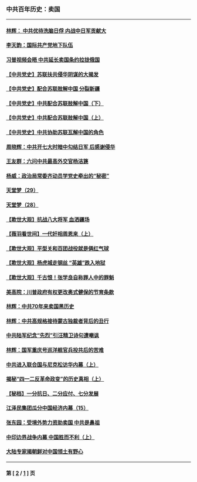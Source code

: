### 中共百年历史：卖国
---
#### [林辉： 中共优待洗脑日俘 内战中日军贡献大](../../pages/nf1176117/n13624644.md?01250430) 
#### [李天韵：国际共产党地下队伍](../../pages/nf1176117/n13611808.md?01250430) 
#### [习普视频会晤 中共延长卖国条约拉拢俄国](../../pages/nf1176117/n13060971.md?01250430) 
#### [【中共党史】苏联扶共侵华阴谋的大揭发](../../pages/nf1176117/n13056050.md?01250430) 
#### [【中共党史】配合苏联肢解中国 分裂新疆](../../pages/nf1176117/n13040700.md?01250430) 
#### [【中共党史】中共配合苏联肢解中国（下）](../../pages/nf1176117/n13035660.md?01250430) 
#### [【中共党史】中共配合苏联肢解中国（上）](../../pages/nf1176117/n13030262.md?01250430) 
#### [【中共党史】中共协助苏联瓦解中国的角色](../../pages/nf1176117/n13018109.md?01250430) 
#### [周晓辉：中共开七大时暗中勾结日军 后感谢侵华](../../pages/nf1176117/n12921960.md?01250430) 
#### [王友群：六问中共最高外交官杨洁篪](../../pages/nf1176117/n12836495.md?01250430) 
#### [杨威：政治局常委齐动员学党史牵出的“秘密”](../../pages/nf1176117/n12764642.md?01250430) 
#### [天堂梦（29）](../../pages/nf1176117/n12408465.md?01250430) 
#### [天堂梦（28）](../../pages/nf1176117/n12408309.md?01250430) 
#### [【欺世大观】抗战八大将军 血洒疆场](../../pages/nf1176117/n12357044.md?01250430) 
#### [【薇羽看世间】一代奸相周恩来（上）](../../pages/nf1176117/n12401109.md?01250430) 
#### [【欺世大观】平型关和百团战役就是俩红气球](../../pages/nf1176117/n12359157.md?01250430) 
#### [【欺世大观】杨虎城走钢丝 “英雄”跌入地狱](../../pages/nf1176117/n12358840.md?01250430) 
#### [【欺世大观】千古恨！张学良自称罪人中的罪魁](../../pages/nf1176117/n12358629.md?01250430) 
#### [美高院：川普政府有权更改奥式健保的节育条款](../../pages/nf1176117/n12242171.md?01250430) 
#### [林辉：中共70年来卖国黑历史](../../pages/nf1176117/n11552181.md?01250430) 
#### [林辉：中共高规格接待蒙古独裁者背后的丑行](../../pages/nf1176117/n11225005.md?01250430) 
#### [中共陆军纪念“先烈”引汪精卫诗句遭嘲讽](../../pages/nf1176117/n11153345.md?01250430) 
#### [林辉：国军重庆号巡洋舰官兵投共后的苦难](../../pages/nf1176117/n10997801.md?01250430) 
#### [中共进入联合国与尼克松访华内幕（上）](../../pages/nf1176117/n10138788.md?01250430) 
#### [揭秘“四一二反革命政变”的历史真相（上）](../../pages/nf1176117/n9996650.md?01250430) 
#### [【秘档】一分抗日、二分应付、七分发展](../../pages/nf1176117/n9331484.md?01250430) 
#### [江泽民集团瓜分中国经济内幕（15）](../../pages/nf1176117/n9268584.md?01250430) 
#### [张东园：受境外势力资助卖国 中共是鼻祖](../../pages/nf1176117/n9272480.md?01250430) 
#### [中印边界战争内幕 中国胜而不利（上）](../../pages/nf1176117/n9252458.md?01250430) 
#### [大陆专家揭朝鲜对中国领土有野心](../../pages/nf1176117/n9074056.md?01250430) 

---
#### 第 [ [2](./2.md?01250430) / [1](./1.md?01250430) ] 页
